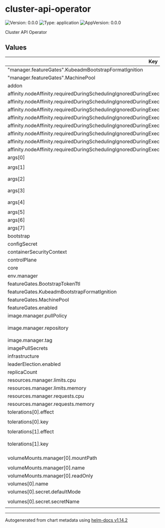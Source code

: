 # cluster-api-operator

![Version: 0.0.0](https://img.shields.io/badge/Version-0.0.0-informational?style=flat-square) ![Type: application](https://img.shields.io/badge/Type-application-informational?style=flat-square) ![AppVersion: 0.0.0](https://img.shields.io/badge/AppVersion-0.0.0-informational?style=flat-square)

Cluster API Operator

## Values

| Key | Type | Default | Description |
|-----|------|---------|-------------|
| "manager.featureGates".KubeadmBootstrapFormatIgnition | bool | `true` |  |
| "manager.featureGates".MachinePool | bool | `true` |  |
| addon | string | `""` |  |
| affinity.nodeAffinity.requiredDuringSchedulingIgnoredDuringExecution.nodeSelectorTerms[0].matchExpressions[0].key | string | `"kubernetes.io/arch"` |  |
| affinity.nodeAffinity.requiredDuringSchedulingIgnoredDuringExecution.nodeSelectorTerms[0].matchExpressions[0].operator | string | `"In"` |  |
| affinity.nodeAffinity.requiredDuringSchedulingIgnoredDuringExecution.nodeSelectorTerms[0].matchExpressions[0].values[0] | string | `"amd64"` |  |
| affinity.nodeAffinity.requiredDuringSchedulingIgnoredDuringExecution.nodeSelectorTerms[0].matchExpressions[0].values[1] | string | `"arm64"` |  |
| affinity.nodeAffinity.requiredDuringSchedulingIgnoredDuringExecution.nodeSelectorTerms[0].matchExpressions[0].values[2] | string | `"ppc64le"` |  |
| affinity.nodeAffinity.requiredDuringSchedulingIgnoredDuringExecution.nodeSelectorTerms[0].matchExpressions[1].key | string | `"kubernetes.io/os"` |  |
| affinity.nodeAffinity.requiredDuringSchedulingIgnoredDuringExecution.nodeSelectorTerms[0].matchExpressions[1].operator | string | `"In"` |  |
| affinity.nodeAffinity.requiredDuringSchedulingIgnoredDuringExecution.nodeSelectorTerms[0].matchExpressions[1].values[0] | string | `"linux"` |  |
| args[0] | string | `"--v=2"` |  |
| args[1] | string | `"--health-addr=\"0.0.0.0:8081\""` |  |
| args[2] | string | `"--metrics-bind-addr=\"0.0.0.0:8080\""` |  |
| args[3] | string | `"--diagnostics-address=\"0.0.0.0:8443\""` |  |
| args[4] | string | `"--insecure-diagnostics=true"` |  |
| args[5] | string | `"--watch-configsecret"` |  |
| args[6] | string | `"--leader-elect=true"` |  |
| args[7] | string | `"--bootstrap-token-ttl=15m"` |  |
| bootstrap | string | `"kubeadm:v1.7.2"` |  |
| configSecret | object | `{}` |  |
| containerSecurityContext | object | `{}` |  |
| controlPlane | string | `"kubeadm:v1.7.2"` |  |
| core | string | `"cluster-api:v1.7.2"` |  |
| env.manager | list | `[]` |  |
| featureGates.BootstrapTokenTtl | string | `"15m"` |  |
| featureGates.KubeadmBootstrapFormatIgnition | string | `"true"` |  |
| featureGates.MachinePool | string | `"false"` |  |
| featureGates.enabled | bool | `false` |  |
| image.manager.pullPolicy | string | `"IfNotPresent"` |  |
| image.manager.repository | string | `"registry.k8s.io/capi-operator/cluster-api-operator"` |  |
| image.manager.tag | string | `"v0.15.0"` |  |
| imagePullSecrets | object | `{}` |  |
| infrastructure | string | `"kubevirt:v0.1.8"` |  |
| leaderElection.enabled | bool | `true` |  |
| replicaCount | int | `1` |  |
| resources.manager.limits.cpu | string | `"100m"` |  |
| resources.manager.limits.memory | string | `"150Mi"` |  |
| resources.manager.requests.cpu | string | `"100m"` |  |
| resources.manager.requests.memory | string | `"100Mi"` |  |
| tolerations[0].effect | string | `"NoSchedule"` |  |
| tolerations[0].key | string | `"node-role.kubernetes.io/master"` |  |
| tolerations[1].effect | string | `"NoSchedule"` |  |
| tolerations[1].key | string | `"node-role.kubernetes.io/control-plane"` |  |
| volumeMounts.manager[0].mountPath | string | `"/tmp/k8s-webhook-server/serving-certs"` |  |
| volumeMounts.manager[0].name | string | `"cert"` |  |
| volumeMounts.manager[0].readOnly | bool | `true` |  |
| volumes[0].name | string | `"cert"` |  |
| volumes[0].secret.defaultMode | int | `420` |  |
| volumes[0].secret.secretName | string | `"capi-operator-webhook-service-cert"` |  |

----------------------------------------------
Autogenerated from chart metadata using [helm-docs v1.14.2](https://github.com/norwoodj/helm-docs/releases/v1.14.2)
